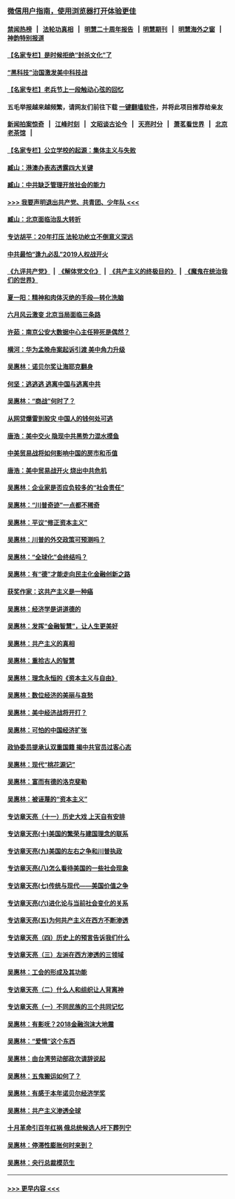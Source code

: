 ### [微信用户指南，使用浏览器打开体验更佳](https://github.com/gfw-breaker/banned-news1/blob/master/indexes/wechat-guide.md?t=0)
#### [禁闻热榜](热点新闻.md?t=0)  &nbsp;&nbsp;|&nbsp;&nbsp; [法轮功真相](https://github.com/gfw-breaker/truth/blob/master/README.md?t=0) &nbsp;&nbsp;|&nbsp;&nbsp; [明慧二十周年报告](https://github.com/gfw-breaker/mh-reports/blob/master/README.md?t=0) &nbsp;&nbsp;|&nbsp;&nbsp;[明慧期刊](https://github.com/gfw-breaker/mh-qikan) &nbsp;&nbsp;|&nbsp;&nbsp; [明慧海外之窗](https://github.com/gfw-breaker/mh-news/blob/master/README.md?t=0) &nbsp;&nbsp;|&nbsp;&nbsp; [神韵特别报道](https://github.com/gfw-breaker/mh-news/blob/master/shenyun.md?t=0)
#### [【名家专栏】是时候拒绝“封杀文化”了](../pages/nsc423/n11814093.md?t=02111202) 
#### [“黑科技”治国激发美中科技战](../pages/nsc423/n11638056.md?t=02111202) 
#### [【名家专栏】老兵节上一段触动心弦的回忆](../pages/nsc423/n11646016.md?t=02111202) 
#### 五毛举报越来越频繁，请网友们前往下载 [一键翻墙软件](https://github.com/gfw-breaker/ssr-accounts)，并将此项目推荐给亲友
#### [新闻拍案惊奇](https://github.com/gfw-breaker/banned-news1/blob/master/pages/link4.md) &nbsp;&nbsp;|&nbsp;&nbsp; [江峰时刻](https://github.com/gfw-breaker/banned-news1/blob/master/pages/link4.md) &nbsp;&nbsp;|&nbsp;&nbsp; [文昭谈古论今](https://github.com/gfw-breaker/banned-news1/blob/master/pages/link4.md) &nbsp;&nbsp;|&nbsp;&nbsp; [天亮时分](https://github.com/gfw-breaker/banned-news1/blob/master/pages/link4.md) &nbsp;&nbsp;|&nbsp;&nbsp; [萧茗看世界](https://github.com/gfw-breaker/banned-news1/blob/master/pages/link4.md) &nbsp;&nbsp;|&nbsp;&nbsp; [北京老茶馆](https://github.com/gfw-breaker/banned-news1/blob/master/pages/link4.md) &nbsp;&nbsp;|&nbsp;&nbsp; 
#### [【名家专栏】公立学校的起源：集体主义与失败](../pages/nsc423/n11601833.md?t=02111202) 
#### [臧山：港澳办表态透露四大关键](../pages/nsc423/n11421628.md?t=02111202) 
#### [臧山：中共缺乏管理开放社会的能力](../pages/nsc423/n11407457.md?t=02111202) 
#### [>>> 我要声明退出共产党、共青团、少年队 <<<](https://github.com/begood0513/goodnews/blob/master/quit/letter.md) 
#### [臧山：北京面临治乱大转折](../pages/nsc423/n11406895.md?t=02111202) 
#### [专访胡平：20年打压 法轮功屹立不倒意义深远](../pages/nsc423/n11398800.md?t=02111202) 
#### [中共最怕“逢九必乱”2019人权战开火](../pages/nsc423/n11385248.md?t=02111202) 
#### [《九评共产党》](https://github.com/begood0513/9ping.md/blob/master/README.md) &nbsp;|&nbsp; [《解体党文化》](../../../../jtdwh.md/blob/master/README.md)  &nbsp;|&nbsp; [《共产主义的终极目的》](../../../../gczydzjmd.md/blob/master/README.md) &nbsp;|&nbsp; [《魔鬼在统治我们的世界》](../../../../mgztzwmdsj.md/blob/master/README.md) 
#### [夏一阳：精神和肉体灭绝的手段—转化洗脑](../pages/nsc423/n11368250.md?t=02111202) 
#### [六月风云激变 北京当局面临三条路](../pages/nsc423/n11313668.md?t=02111202) 
#### [许茹：南京公安大数据中心主任猝死是偶然？](../pages/nsc423/n11064744.md?t=02111202) 
#### [横河：华为孟晚舟案起诉引渡 美中角力升级](../pages/nsc423/n11027230.md?t=02111202) 
#### [吴惠林：诺贝尔奖让海耶克翻身](../pages/nsc423/n10890049.md?t=02111202) 
#### [何坚：逃逃逃 逃离中国与逃离中共](../pages/nsc423/n10592891.md?t=02111202) 
#### [吴惠林：“商战”何时了？](../pages/nsc423/n10573558.md?t=02111202) 
#### [从网贷爆雷到股灾 中国人的钱何处可逃](../pages/nsc423/n10572800.md?t=02111202) 
#### [唐浩：美中交火 隐现中共黑势力混水摸鱼](../pages/nsc423/n10544040.md?t=02111202) 
#### [中美贸易战将如何影响中国的房市和币值](../pages/nsc423/n10543697.md?t=02111202) 
#### [唐浩：美中贸易战开火 烧出中共危机](../pages/nsc423/n10540126.md?t=02111202) 
#### [吴惠林：企业家是否应负较多的“社会责任”](../pages/nsc423/n10535022.md?t=02111202) 
#### [吴惠林：“川普奇迹”一点都不稀奇](../pages/nsc423/n10512808.md?t=02111202) 
#### [吴惠林：平议“修正资本主义”](../pages/nsc423/n10495724.md?t=02111202) 
#### [吴惠林：川普的外交政策可预测吗？](../pages/nsc423/n10462387.md?t=02111202) 
#### [吴惠林：“全球化”会终结吗？](../pages/nsc423/n10452838.md?t=02111202) 
#### [吴惠林：有“德”才能走向民主化金融创新之路](../pages/nsc423/n10432292.md?t=02111202) 
#### [获奖作家：这共产主义是一种癌](../pages/nsc423/n10431541.md?t=02111202) 
#### [吴惠林：经济学是讲道德的](../pages/nsc423/n10398014.md?t=02111202) 
#### [吴惠林：发挥“金融智慧”，让人生更美好](../pages/nsc423/n10375019.md?t=02111202) 
#### [吴惠林：共产主义的真相](../pages/nsc423/n10351394.md?t=02111202) 
#### [吴惠林：重拾古人的智慧](../pages/nsc423/n10337691.md?t=02111202) 
#### [吴惠林：理念永恒的《资本主义与自由》](../pages/nsc423/n10316274.md?t=02111202) 
#### [吴惠林：数位经济的美丽与哀愁](../pages/nsc423/n10292946.md?t=02111202) 
#### [吴惠林：美中经济战将开打？](../pages/nsc423/n10258825.md?t=02111202) 
#### [吴惠林：可怕的中国经济扩张](../pages/nsc423/n10219147.md?t=02111202) 
#### [政协委员提承认双重国籍 揭中共官员过客心态](../pages/nsc423/n10208809.md?t=02111202) 
#### [吴惠林：现代“桃花源记”](../pages/nsc423/n10185234.md?t=02111202) 
#### [吴惠林：富而有德的洛克斐勒](../pages/nsc423/n10142264.md?t=02111202) 
#### [吴惠林：被诬蔑的“资本主义”](../pages/nsc423/n10124816.md?t=02111202) 
#### [专访章天亮（十一）历史大戏 上天自有安排](../pages/nsc423/n10094905.md?t=02111202) 
#### [专访章天亮(十)美国的繁荣与建国理念的联系](../pages/nsc423/n10094899.md?t=02111202) 
#### [专访章天亮(九)美国的左右之争和川普执政](../pages/nsc423/n10094889.md?t=02111202) 
#### [专访章天亮(八)怎么看待美国的一些社会现象](../pages/nsc423/n10094857.md?t=02111202) 
#### [专访章天亮(七)传统与现代——美国价值之争](../pages/nsc423/n10093140.md?t=02111202) 
#### [专访章天亮(六)进化论与当前社会变化的关系](../pages/nsc423/n10092036.md?t=02111202) 
#### [专访章天亮(五)为何共产主义在西方不断渗透](../pages/nsc423/n10083620.md?t=02111202) 
#### [专访章天亮（四）历史上的预言告诉我们什么](../pages/nsc423/n10083606.md?t=02111202) 
#### [专访章天亮（三）左派在西方渗透的三领域](../pages/nsc423/n10081115.md?t=02111202) 
#### [吴惠林：工会的形成及其功能](../pages/nsc423/n10080633.md?t=02111202) 
#### [专访章天亮（二）什么人和组织让人背离神](../pages/nsc423/n10076637.md?t=02111202) 
#### [专访章天亮（一）不同民族的三个共同记忆](../pages/nsc423/n10074188.md?t=02111202) 
#### [吴惠林：有影呒？2018金融泡沫大地震](../pages/nsc423/n10040534.md?t=02111202) 
#### [吴惠林：“爱情”这个东西](../pages/nsc423/n10019423.md?t=02111202) 
#### [吴惠林：由台湾劳动部政次请辞说起](../pages/nsc423/n9979679.md?t=02111202) 
#### [吴惠林：五鬼搬运如何了？](../pages/nsc423/n9925338.md?t=02111202) 
#### [吴惠林：有感于本年诺贝尔经济学奖](../pages/nsc423/n9871883.md?t=02111202) 
#### [吴惠林：共产主义渗透全球](../pages/nsc423/n9812748.md?t=02111202) 
#### [十月革命引百年红祸 俄总统候选人吁下葬列宁](../pages/nsc423/n9810182.md?t=02111202) 
#### [吴惠林：停滞性膨胀何时来到？](../pages/nsc423/n9764136.md?t=02111202) 
#### [吴惠林：央行总裁模范生](../pages/nsc423/n9728134.md?t=02111202) 

----
#### [ >>> 更早内容 <<< ](../indexes/nsc423-earlier.md)

